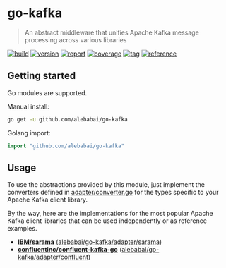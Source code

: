 # go-kafka

> An abstract middleware that unifies Apache Kafka message processing across various libraries

[![build](https://img.shields.io/github/actions/workflow/status/alebabai/go-kafka/ci.yml)](https://github.com/alebabai/go-kafka/actions?query=workflow%3ACI)
[![version](https://img.shields.io/github/go-mod/go-version/alebabai/go-kafka)](https://go.dev/)
[![report](https://goreportcard.com/badge/github.com/alebabai/go-kafka)](https://goreportcard.com/report/github.com/alebabai/go-kafka)
[![coverage](https://img.shields.io/codecov/c/github/alebabai/go-kafka)](https://codecov.io/github/alebabai/go-kafka)
[![tag](https://img.shields.io/github/tag/alebabai/go-kafka.svg)](https://github.com/alebabai/go-kafka/tags)
[![reference](https://pkg.go.dev/badge/github.com/alebabai/go-kafka.svg)](https://pkg.go.dev/github.com/alebabai/go-kafka)

## Getting started

Go modules are supported.  

Manual install:

```bash
go get -u github.com/alebabai/go-kafka
```

Golang import:

```go
import "github.com/alebabai/go-kafka"
```

## Usage

To use the abstractions provided by this module, just implement the converters defined in [adapter/converter.go](./adapter/converter.go) for the types specific to your Apache Kafka client library.

By the way, here are the implementations for the most popular Apache Kafka client libraries that can be used independently or as reference examples.

- **[IBM/sarama](https://github.com/IBM/sarama)** ([alebabai/go-kafka/adapter/sarama](./adapter/sarama))
- **[confluentinc/confluent-kafka-go](https:/github.com/confluentinc/confluent-kafka-go)** ([alebabai/go-kafka/adapter/confluent](./adapter/confluent))
